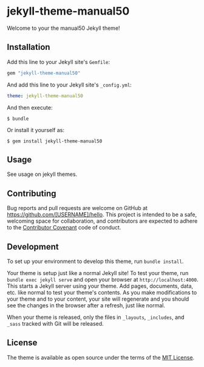 # jekyll-theme-manual50

Welcome to your the manual50 Jekyll theme!

## Installation

Add this line to your Jekyll site's `Gemfile`:

```ruby
gem "jekyll-theme-manual50"
```

And add this line to your Jekyll site's `_config.yml`:

```yaml
theme: jekyll-theme-manual50
```

And then execute:

    $ bundle

Or install it yourself as:

    $ gem install jekyll-theme-manual50

## Usage

See usage on jekyll themes. 

## Contributing

Bug reports and pull requests are welcome on GitHub at https://github.com/[USERNAME]/hello. This project is intended to be a safe, welcoming space for collaboration, and contributors are expected to adhere to the [Contributor Covenant](http://contributor-covenant.org) code of conduct.

## Development

To set up your environment to develop this theme, run `bundle install`.

Your theme is setup just like a normal Jekyll site! To test your theme, run `bundle exec jekyll serve` and open your browser at `http://localhost:4000`. This starts a Jekyll server using your theme. Add pages, documents, data, etc. like normal to test your theme's contents. As you make modifications to your theme and to your content, your site will regenerate and you should see the changes in the browser after a refresh, just like normal.

When your theme is released, only the files in `_layouts`, `_includes`, and `_sass` tracked with Git will be released.

## License

The theme is available as open source under the terms of the [MIT License](https://opensource.org/licenses/MIT).
